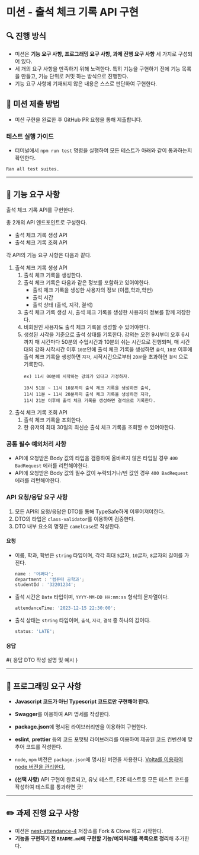# 미션 - 출석 체크 기록 API 구현
## 🔍 진행 방식

- 미션은 **기능 요구 사항, 프로그래밍 요구 사항, 과제 진행 요구 사항** 세 가지로 구성되어 있다.
- 세 개의 요구 사항을 만족하기 위해 노력한다. 특히 기능을 구현하기 전에 기능 목록을 만들고, 기능 단위로 커밋 하는 방식으로 진행한다.
- 기능 요구 사항에 기재되지 않은 내용은 스스로 판단하여 구현한다.

## 📮 미션 제출 방법

- 미션 구현을 완료한 후 GitHub PR 요청을 통해 제출합니다.

### 테스트 실행 가이드

- 터미널에서 `npm run test` 명령을 실행하여 모든 테스트가 아래와 같이 통과하는지 확인한다.

```
Ran all test suites.
```

---

## 🚀 기능 요구 사항
출석 체크 기록 API를 구현한다.

총 2개의 API 엔드포인트로 구성한다.
- 출석 체크 기록 생성 API
- 출석 체크 기록 조회 API

각 API의 기능 요구 사항은 다음과 같다.
1. 출석 체크 기록 생성 API
   1. 출석 체크 기록을 생성한다.
   2. 출석 체크 기록은 다음과 같은 정보를 포함하고 있어야한다.
      - 출석 체크 기록을 생성한 사용자의 정보 (이름,학과,학번)
      - 출석 시간
      - 출석 상태 (출석, 지각, 결석)
   3. 출석 체크 기록 생성 시, 출석 체크 기록을 생성한 사용자의 정보를 함께 저장한다.
   4. 비회원인 사용자도 출석 체크 기록을 생성할 수 있어야한다.
   5. 생성된 시각을 기준으로 출석 상태를 기록한다. 강의는 오전 9시부터 오후 6시까지 매 시간마다 50분의 수업시간과 10분의 쉬는 시간으로 진행되며, 
매 시간대의 강좌 시작시간 이후 `10분`안에 출석 체크 기록을 생성하면 `출석`,
`10분` 이후에 출석 체크 기록을 생성하면 `지각`, 시작시간으로부터 `20분`을 초과하면 `결석` 으로 기록한다.
      ```
      ex) 11시 00분에 시작하는 강의가 있다고 가정하자.
      
      10시 51분 ~ 11시 10분까지 출석 체크 기록을 생성하면 출석, 
      11시 11분 ~ 11시 20분까지 출석 체크 기록을 생성하면 지각, 
      11시 21분 이후에 출석 체크 기록을 생성하면 결석으로 기록한다.
      ```
2. 출석 체크 기록 조회 API 
   1. 출석 체크 기록을 조회한다.
   2. 한 유저의 최대 30일의 최신순 출석 체크 기록을 조회할 수 있어야한다.

### 공통 필수 예외처리 사항

- API에 요청받은 Body 값의 타입을 검증하여 올바르지 않은 타입일 경우 `400 BadRequest` 에러를 리턴해야한다.
- API에 요청받은 Body 값의 필수 값이 누락되거나/빈 값인 경우 `400 BadRequest` 에러를 리턴해야한다.


### API 요청/응답 요구 사항
1. 모든 API의 요청/응답은 DTO를 통해 TypeSafe하게 이루어져야한다.
2. DTO의 타입은 `class-validator`를 이용하여 검증한다.
3. DTO 내부 요소의 명칭은 `camelCase`로 작성한다.

#### 요청
- 이름, 학과, 학번은 `string` 타입이며, 각각 최대 `5`글자, `10`글자, `8`글자의 길이를 가진다.
   ```Typescript
   name : '어쩌다';
   department : '컴퓨터 공학과';
   studentId : '32201234';
   ```
- 출석 시간은 `Date` 타입이며, `YYYY-MM-DD HH:mm:ss` 형식의 문자열이다.
   ```Typescript
   attendanceTime: '2023-12-15 22:30:00';
   ```
- 출석 상태는 `string` 타입이며, `출석`, `지각`, `결석` 중 하나의 값이다.
   ```Typescript
   status: 'LATE';
   ```

#### 응답

#{ 응답 DTO 작성 설명 및 예시 }

---

## 🎯 프로그래밍 요구 사항

- **Javascript 코드가 아닌 Typescript 코드로만 구현해야 한다.**
- **Swagger**를 이용하여 API 명세를 작성한다.
- **package.json**에 명시된 라이브러리만을 이용하여 구현한다.
- **eslint**, **prettier** 등의 코드 포맷팅 라이브러리를 이용하여 제공된 코드 컨벤션에 맞추어 코드를 작성한다.
- `node`, `npm` 버전은 `package.json`에 명시된 버전을 사용한다. [Volta를 이용하여 node 버전을 관리한다.](https://docs.volta.sh/guide/getting-started)


- **(선택 사항)** API 구현이 완료되고, 유닛 테스트, E2E 테스트등 모든 테스트 코드를 작성하여 테스트를 통과하면 굿!
---

## ✏️ 과제 진행 요구 사항

- 미션은 [nest-attendance-4](https://github.com/eojjeoda-nest/nest-attendance-4) 저장소를 Fork & Clone 하고 시작한다.
- **기능을 구현하기 전 `README.md`에 구현할 기능/예외처리를 목록으로 정리**해 추가한다.